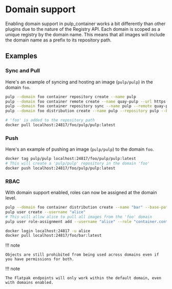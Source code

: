 # Domain support

Enabling domain support in pulp_container works a bit differently than other plugins due to the 
nature of the Registry API. Each domain is scoped as a unique registry by the domain name. This 
means that all images will include the domain name as a prefix to its repository path.

## Examples

### Sync and Pull

Here's an example of syncing and hosting an image (`pulp/pulp`) in the domain `foo`.

```bash
pulp --domain foo container repository create --name pulp
pulp --domain foo container remote create --name quay-pulp --url https://quay.io --upstream-name pulp/pulp
pulp --domain foo container repository sync --name pulp --remote quay-pulp
pulp --domain foo distribution create --name pulp --repository pulp --base-path pulp/pulp

# 'foo' is added to the repository path
docker pull localhost:24817/foo/pulp/pulp:latest
```

### Push

Here's an example of pushing an image (`pulp/pulp`) to the domain `foo`.

```bash
docker tag pulp/pulp localhost:24817/foo/pulp/pulp:latest
# This will create a 'pulp/pulp' repository in the domain 'foo'
docker push localhost:24817/foo/pulp/pulp:latest
```

### RBAC

With domain support enabled, roles can now be assigned at the domain level.

```bash
pulp --domain foo container distribution create --name "bar" --base-path "bar" --private
pulp user create --username "alice"
# This will allow alice to pull all images from the 'foo' domain
pulp user role-assignment add --username "alice" --role "container.containerdistribution_consumer" --domain "foo"

docker login localhost:24817 -u alice
docker pull localhost:24817/foo/bar:latest
```

!!! note

    Objects are still prohibited from being used across domains even if you have permissions for both.

!!! note

    The Flatpak endpoints will only work within the default domain, even with domains enabled.

